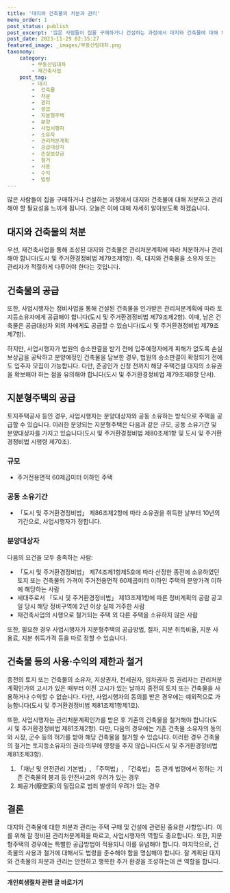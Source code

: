 ```yaml
---
title: '대지와 건축물의 처분과 관리'
menu_order: 1
post_status: publish
post_excerpt: '많은 사람들이 집을 구매하거나 건설하는 과정에서 대지와 건축물에 대해 처분하고 관리해야 할 필요성을 느끼게 됩니다. 오늘은 이에 대해 자세히 알아보도록 하겠습니다.'
post_date: 2023-11-29 02:35:27
featured_image: _images/부동산임대차.png
taxonomy:
    category:
        - 부동산임대차
        - 재건축사업
    post_tag:
        - 대지
        -  건축물
        -  처분
        -  관리
        -  공급
        -  지분형주택
        -  분양
        -  사업시행자
        -  소유자
        -  관리처분계획
        -  공급대상자
        -  손실보상금
        -  철거
        -  사용
        -  수익
        -  법령
---
```



많은 사람들이 집을 구매하거나 건설하는 과정에서 대지와 건축물에 대해 처분하고 관리해야 할 필요성을 느끼게 됩니다. 오늘은 이에 대해 자세히 알아보도록 하겠습니다.

## 대지와 건축물의 처분
우선, 재건축사업을 통해 조성된 대지와 건축물은 관리처분계획에 따라 처분하거나 관리해야 합니다(도시 및 주거환경정비법 제79조제1항). 즉, 대지와 건축물을 소유자 또는 관리자가 적절하게 다루어야 한다는 것입니다.

## 건축물의 공급
또한, 사업시행자는 정비사업을 통해 건설된 건축물을 인가받은 관리처분계획에 따라 토지등소유자에게 공급해야 합니다(도시 및 주거환경정비법 제79조제2항). 이때, 남은 건축물은 공급대상자 외의 자에게도 공급할 수 있습니다(도시 및 주거환경정비법 제79조제7항).

하지만, 사업시행자가 법원의 승소판결을 받기 전에 입주예정자에게 피해가 없도록 손실보상금을 공탁하고 분양예정인 건축물을 담보한 경우, 법원의 승소판결이 확정되기 전에도 입주자 모집이 가능합니다. 다만, 준공인가 신청 전까지 해당 주택건설 대지의 소유권을 확보해야 하는 점을 유의해야 합니다(도시 및 주거환경정비법 제79조제8항 단서).

## 지분형주택의 공급
토지주택공사 등인 경우, 사업시행자는 분양대상자와 공동 소유하는 방식으로 주택을 공급할 수 있습니다. 이러한 분양되는 지분형주택은 다음과 같은 규모, 공동 소유기간 및 분양대상자를 가지고 있습니다(도시 및 주거환경정비법 제80조제1항 및 도시 및 주거환경정비법 시행령 제70조).

### 규모
- 주거전용면적 60제곱미터 이하인 주택

### 공동 소유기간
- 「도시 및 주거환경정비법」 제86조제2항에 따라 소유권을 취득한 날부터 10년의 기간으로, 사업시행자가 정합니다.

### 분양대상자
다음의 요건을 모두 충족하는 사람:
- 「도시 및 주거환경정비법」 제74조제1항제5호에 따라 산정한 종전에 소유하였던 토지 또는 건축물의 가격이 주거전용면적 60제곱미터 이하인 주택의 분양가격 이하에 해당하는 사람
- 세대주로서 「도시 및 주거환경정비법」 제13조제1항에 따른 정비계획의 공람 공고일 당시 해당 정비구역에 2년 이상 실제 거주한 사람
- 재건축사업의 시행으로 철거되는 주택 외 다른 주택을 소유하지 않은 사람

또한, 필요한 경우 사업시행자가 지분형주택의 공급방법, 절차, 지분 취득비율, 지분 사용료, 지분 취득가격 등을 따로 정할 수 있습니다.

## 건축물 등의 사용·수익의 제한과 철거
종전의 토지 또는 건축물의 소유자, 지상권자, 전세권자, 임차권자 등 권리자는 관리처분계획인가의 고시가 있은 때부터 이전 고시가 있는 날까지 종전의 토지 또는 건축물을 사용하거나 수익할 수 없습니다. 다만, 사업시행자의 동의를 받은 경우에는 예외적으로 가능합니다(도시 및 주거환경정비법 제81조제1항제1호).

또한, 사업시행자는 관리처분계획인가를 받은 후 기존의 건축물을 철거해야 합니다(도시 및 주거환경정비법 제81조제2항). 다만, 다음의 경우에는 기존 건축물 소유자의 동의와 시장, 군수 등의 허가를 받아 해당 건축물을 철거할 수 있습니다. 이러한 경우 건축물의 철거는 토지등소유자의 권리·의무에 영향을 주지 않습니다(도시 및 주거환경정비법 제81조제3항).

1. 「재난 및 안전관리 기본법」, 「주택법」, 「건축법」 등 관계 법령에서 정하는 기존 건축물의 붕괴 등 안전사고의 우려가 있는 경우
2. 폐공가(廢空家)의 밀집으로 범죄 발생의 우려가 있는 경우

## 결론
대지와 건축물에 대한 처분과 관리는 주택 구매 및 건설에 관련된 중요한 사항입니다. 이를 위해 잘 정비된 관리처분계획을 따르고, 사업시행자의 역할도 중요합니다. 또한, 지분형주택의 경우에는 특별한 공급방법이 적용되니 이를 유념해야 합니다. 마지막으로, 건축물의 사용과 철거에 대해서도 법령을 준수해야 함을 명심해야 합니다. 잘 계획된 대지와 건축물의 처분과 관리는 안전하고 행복한 주거 환경을 조성하는데 큰 역할을 합니다.
<!-- wp:separator -->
<hr class="wp-block-separator has-alpha-channel-opacity"/>
<!-- /wp:separator -->

<!-- wp:group {"backgroundColor":"base","layout":{"type":"constrained"}} -->
<div class="wp-block-group has-base-background-color has-background"><!-- wp:paragraph {"align":"center","fontSize":"medium"} -->
<p class="has-text-align-center has-large-font-size"><strong>개인회생절차 관련 글 바로가기</strong></p>
<!-- /wp:paragraph -->


<!-- wp:latest-posts
{"categories":[{"id":14834,"count":19,"description":"","link":"https://uknowlaw.com/category/%ea%b0%9c%ec%9d%b8%ed%9a%8c%ec%83%9d%ec%a0%88%ec%b0%a8/","name":"개인회생절차","slug":"개인회생절차","taxonomy":"category","parent":0,"meta":[],"_links":{"self":[{"href":"https://uknowlaw.com/wp-json/wp/v2/categories/14834"}],"collection":[{"href":"https://uknowlaw.com/wp-json/wp/v2/categories"}],"about":[{"href":"https://uknowlaw.com/wp-json/wp/v2/taxonomies/category"}],"wp:post_type":[{"href":"https://uknowlaw.com/wp-json/wp/v2/posts?categories=14834"}],"curies":[{"name":"wp","href":"https://api.w.org/{rel}","templated":true}]}}],"postsToShow":100,"excerptLength":28,"postLayout":"grid","columns":2,"featuredImageAlign":"left","featuredImageSizeSlug":"large","fontSize":"small"} /--></div>
<!-- /wp:group -->